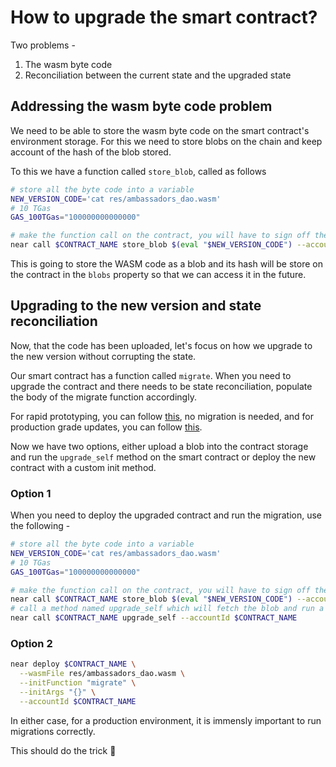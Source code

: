 # How to upgrade the smart contract?

Two problems -
1. The wasm byte code
2. Reconciliation between the current state and the upgraded state

## Addressing the wasm byte code problem

We need to be able to store the wasm byte code on the smart contract's environment storage. For this we need to store blobs on the chain and keep account of the hash of the blob stored.

To this we have a function called `store_blob`, called as follows

```bash
# store all the byte code into a variable
NEW_VERSION_CODE='cat res/ambassadors_dao.wasm'
# 10 TGas
GAS_100TGas="100000000000000"

# make the function call on the contract, you will have to sign off the call
near call $CONTRACT_NAME store_blob $(eval "$NEW_VERSION_CODE") --accountId $CONTRACT_NAME --gas $GAS_100TGas --amount 10
```

This is going to store the WASM code as a blob and its hash will be store on the contract in the `blobs` property so that we can access it in the future.

## Upgrading to the new version and state reconciliation

Now, that the code has been uploaded, let's focus on how we upgrade to the new version without corrupting the state.

Our smart contract has a function called `migrate`. When you need to upgrade the contract and there needs to be state reconciliation, populate the body of the migrate function accordingly.

For rapid prototyping, you can follow [this](https://www.near-sdk.io/upgrading/prototyping), no migration is needed, and for production grade updates, you can follow [this](https://www.near-sdk.io/upgrading/production-basics).

Now we have two options, either upload a blob into the contract storage and run the `upgrade_self` method on the smart contract or deploy the new contract with a custom init method.

### Option 1

When you need to deploy the upgraded contract and run the migration, use the following -

```bash
# store all the byte code into a variable
NEW_VERSION_CODE='cat res/ambassadors_dao.wasm'
# 10 TGas
GAS_100TGas="100000000000000"

# make the function call on the contract, you will have to sign off the call
near call $CONTRACT_NAME store_blob $(eval "$NEW_VERSION_CODE") --accountId $CONTRACT_NAME --gas $GAS_100TGas --amount 10
# call a method named upgrade_self which will fetch the blob and run a migration
near call $CONTRACT_NAME upgrade_self --accountId $CONTRACT_NAME
```

### Option 2

```bash
near deploy $CONTRACT_NAME \
  --wasmFile res/ambassadors_dao.wasm \
  --initFunction "migrate" \
  --initArgs "{}" \
  --accountId $CONTRACT_NAME
```
In either case, for a production environment, it is immensly important to run migrations correctly.

This should do the trick 💯